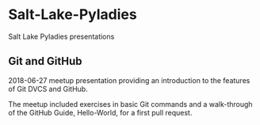 # Salt-Lake-Pyladies
Salt Lake Pyladies presentations

## Git and GitHub
2018-06-27 meetup presentation providing an introduction to the features of Git DVCS and GitHub.

The meetup included exercises in basic Git commands and a walk-through of the GitHub Guide, Hello-World, for a first pull request.
